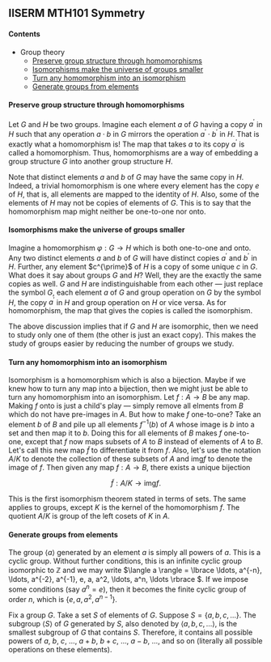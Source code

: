## IISERM MTH101 Symmetry

#### Contents

- Group theory
  - [Preserve group structure through homomorphisms](#preserve-group-structure-through-homomorphisms)
  - [Isomorphisms make the universe of groups smaller](#isomorphisms-make-the-universe-of-groups-smaller)
  - [Turn any homomorphism into an isomorphism](#turn-any-homomorphism-into-an-isomorphism)
  - [Generate groups from elements](#generate-groups-from-elements)

#### Preserve group structure through homomorphisms

Let $G$ and $H$ be two groups. Imagine each element $a$ of $G$ having a copy $a^{\prime}$ in $H$ such that any operation $a \cdot b$ in $G$ mirrors the operation $a^{\prime} \cdot b^{\prime}$ in $H$. That is exactly what a homomorphism is! The map that takes $a$ to its copy $a^{\prime}$ is called a homomorphism. Thus, homomorphisms are a way of embedding a group structure $G$ into another group structure $H$.

Note that distinct elements $a$ and $b$ of $G$ may have the same copy in $H$. Indeed, a trivial homomorphism is one where every element has the copy $e$ of $H$, that is, all elements are mapped to the identity of $H$. Also, some of the elements of $H$ may not be copies of elements of $G$. This is to say that the homomorphism map might neither be one-to-one nor onto.

#### Isomorphisms make the universe of groups smaller

Imagine a homomorphism $\varphi : G \to H$ which is both one-to-one and onto. Any two distinct elements $a$ and $b$ of $G$ will have distinct copies $a^{\prime}$ and $b^{\prime}$ in $H$. Further, any element $c^\{\prime}$ of $H$ is a copy of some unique $c$ in $G$. What does it say about groups $G$ and $H$? Well, they are the exactly the same copies as well. $G$ and $H$ are indistinguishable from each other &mdash; just replace the symbol $G$, each element $a$ of $G$ and group operation on $G$ by the symbol $H$, the copy $a^{\prime}$ in $H$ and group operation on $H$ or vice versa. As for homomorphism, the map that gives the copies is called the isomorphism.

The above discussion implies that if $G$ and $H$ are isomorphic, then we need to study only one of them (the other is just an exact copy). This makes the study of groups easier by reducing the number of groups we study.

#### Turn any homomorphism into an isomorphism

Isomorphism is a homomorphism which is also a bijection. Maybe if we knew how to turn any map into a bijection, then we might just be able to turn any homomorphism into an isomorphism. Let $f: A \to B$ be any map. Making $f$ onto is just a child's play &mdash; simply remove all elments from $B$ which do not have pre-images in $A$. But how to make $f$ one-to-one? Take an element $b$ of $B$ and pile up all elements $f^{-1}(b)$ of $A$ whose image is $b$ into a set and then map it to $b$. Doing this for all elements of $B$ makes $f$ one-to-one, except that $f$ now maps subsets of $A$ to $B$ instead of elements of $A$ to $B$. Let's call this new map $\tilde{f}$ to differentiate it from $f$. Also, let's use the notation $A/K$ to denote the collection of these subsets of $A$ and $\text{img}f$ to denote the image of $f$. Then given any map $f: A \to B$, there exists a unique bijection 

$$ \tilde{f} : A/K \to \text{img}f .$$

This is the first isomorphism theorem stated in terms of sets. The same applies to groups, except $K$ is the kernel of the homomorphism $f$. The quotient $A/K$ is group of the left cosets of $K$ in $A$.

#### Generate groups from elements

The group $\langle a \rangle$ generated by an element $a$ is simply all powers of $a$. This is a cyclic group. Without further conditions, this is an infinite cyclic group isomorphic to $\mathbb{Z}$ and we may write $\langle a \rangle = \lbrace \ldots, a^{-n}, \ldots, a^{-2}, a^{-1}, e, a, a^2, \ldots, a^n, \ldots \rbrace $. If we impose some conditions (say $a^n = e$), then it becomes the finite cyclic group of order $n$, which is $\lbrace e, a, a^2, a^{n-1} \rbrace$.

Fix a group $G$. Take a set $S$ of elements of $G$. Suppose $S = \lbrace a, b, c, \ldots \rbrace$. The subgroup $\langle S \rangle$ of $G$ generated by $S$, also denoted by $\langle a, b, c, \ldots\rangle$, is the smallest subgroup of $G$ that contains $S$. Therefore, it contains all possible powers of $a$, $b$, $c$, $\ldots$, $a+b$, $b+c$, $\ldots$, $a-b$, $\ldots$, and so on (literally all possible operations on these elements).

